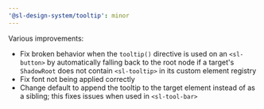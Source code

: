 ```yaml
---
'@sl-design-system/tooltip': minor
---
```


Various improvements:
- Fix broken behavior when the `tooltip()` directive is used on an `<sl-button>` by automatically falling back to the root node if a target's `ShadowRoot` does not contain `<sl-tooltip>` in its custom element registry
- Fix font not being applied correctly
- Change default to append the tooltip to the target element instead of as a sibling; this fixes issues when used in `<sl-tool-bar>`
